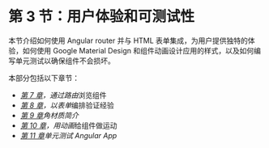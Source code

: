 # 第 3 节：用户体验和可测试性

本节介绍如何使用 Angular router 并与 HTML 表单集成，为用户提供独特的体验，如何使用 Google Material Design 和组件动画设计应用的样式，以及如何编写单元测试以确保组件不会损坏。

本部分包括以下章节：

*   [*第 7 章*](07.html#_idTextAnchor168)*，通过路由*浏览组件
*   [*第 8 章*](08.html#_idTextAnchor197)*，以表单*编排验证经验
*   [*第 9 章*](09.html#_idTextAnchor212)*角材质简介*
*   [*第 10 章*](10.html#_idTextAnchor234)*，用动画*给组件做运动
*   [*第 11 章*](11.html#_idTextAnchor244)*单元测试 Angular App*